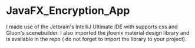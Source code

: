 # JavaFX_Encryption_App

I made use of the Jetbrain's IntelliJ Ultimate IDE with supports css and Gluon's scenebuilder.
I also imported the jfoenix material design library and is available in the repo ( do not forget to import the library to your project).
